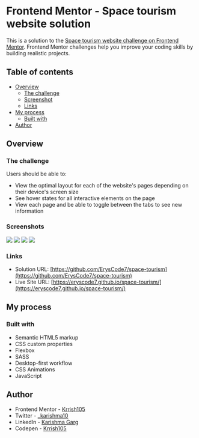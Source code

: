 # Frontend Mentor - Space tourism website solution

This is a solution to the [Space tourism website challenge on Frontend Mentor](https://www.frontendmentor.io/challenges/space-tourism-multipage-website-gRWj1URZ3). Frontend Mentor challenges help you improve your coding skills by building realistic projects. 

## Table of contents

- [Overview](#overview)
  - [The challenge](#the-challenge)
  - [Screenshot](#screenshot)
  - [Links](#links)
- [My process](#my-process)
  - [Built with](#built-with)
- [Author](#author)

## Overview

### The challenge

Users should be able to:

- View the optimal layout for each of the website's pages depending on their device's screen size
- See hover states for all interactive elements on the page
- View each page and be able to toggle between the tabs to see new information

### Screenshots

![](screenshot/screenshot1.png)
![](screenshot/screenshot2.png)
![](screenshot/screenshot3.png)
![](screenshot/screenshot4.png)

### Links

- Solution URL: [https://github.com/ErysCode7/space-tourism](https://github.com/ErysCode7/space-tourism)
- Live Site URL: [https://eryscode7.github.io/space-tourism/](https://eryscode7.github.io/space-tourism/)

## My process

### Built with

- Semantic HTML5 markup
- CSS custom properties
- Flexbox
- SASS
- Desktop-first workflow
- CSS Animations
- JavaScript

## Author

- Frontend Mentor - [Krrish105](https://www.frontendmentor.io/profile/Krrish105)
- Twitter - [_karishma10](https://twitter.com/_karishma10)
- LinkedIn - [Karishma Garg](https://www.linkedin.com/in/karishma-garg-)
- Codepen - [Krrish105](https://codepen.io/krrish105)
